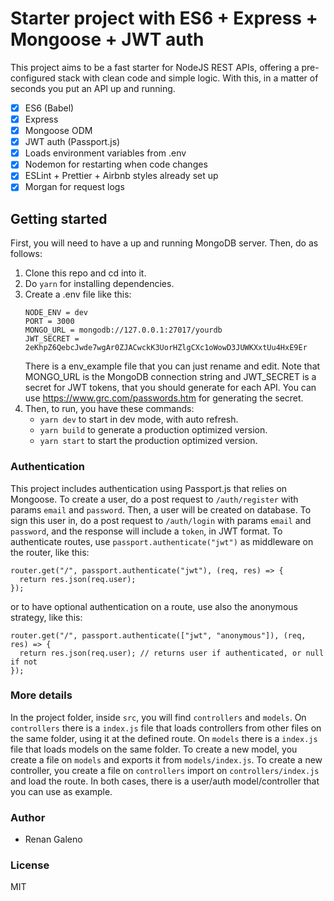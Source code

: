 # Starter project with ES6 + Express + Mongoose + JWT auth
This project aims to be a fast starter for NodeJS REST APIs, offering a pre-configured stack with clean code and simple logic. With this, in a matter of seconds you put an API up and running.
 - [x] ES6 (Babel)
 - [x] Express
 - [x] Mongoose ODM
 - [x] JWT auth (Passport.js)
 - [x] Loads environment variables from .env
 - [x] Nodemon for restarting when code changes
 - [x] ESLint + Prettier + Airbnb styles already set up
 - [x] Morgan for request logs

## Getting started
First, you will need to have a up and running MongoDB server. Then, do as follows:
 1. Clone this repo and cd into it.
 2. Do `yarn` for installing dependencies.
 3. Create a .env file like this:
     ```
     NODE_ENV = dev
     PORT = 3000
     MONGO_URL = mongodb://127.0.0.1:27017/yourdb
     JWT_SECRET = 2eKhpZ6QebcJwde7wgAr0ZJACwckK3UorHZlgCXc1oWowD3JUWKXxtUu4HxE9Er 
    ```
    There is a env_example file that you can just rename and edit.
    Note that MONGO_URL is the MongoDB connection string and JWT_SECRET is a secret for JWT tokens, that you should generate for each API. You can use https://www.grc.com/passwords.htm for generating the secret.
 4. Then, to run, you have these commands:
	 - `yarn dev` to start in dev mode, with auto refresh.
	 - `yarn build` to generate a production optimized version.
	 - `yarn start` to start the production optimized version.

### Authentication
This project includes authentication using Passport.js that relies on Mongoose. To create a user, do a post request to `/auth/register` with params `email` and `password`. Then, a user will be created on database. To sign this user in, do a post request to `/auth/login` with params `email` and `password`, and the response will include a `token`, in JWT format. To authenticate routes, use `passport.authenticate("jwt")` as middleware on the router, like this:
```
router.get("/", passport.authenticate("jwt"), (req, res) => {
  return res.json(req.user);
});
```
or to have optional authentication on a route, use also the anonymous strategy, like this:
```
router.get("/", passport.authenticate(["jwt", "anonymous"]), (req, res) => {
  return res.json(req.user); // returns user if authenticated, or null if not
});
```

### More details
In the project folder, inside `src`, you will find  `controllers` and  `models`. On `controllers` there is a `index.js` file that loads controllers from other files on the same folder, using it at the defined route. On `models` there is a `index.js` file that loads models on the same folder. To create a new model, you create a file on `models` and exports it from `models/index.js`. To create a new controller, you create a file on `controllers` import on `controllers/index.js` and load the route. In both cases, there is a user/auth model/controller that you can use as example.

### Author
- Renan Galeno
### License
MIT